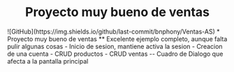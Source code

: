 <div align="center">
<h1 align="center">Proyecto muy bueno de ventas</h1>
</div>
![GitHub](https://img.shields.io/github/last-commit/bnphony/Ventas-AS)
* Proyecto muy bueno de ventas
 ** Excelente ejemplo completo, aunque falta pulir algunas cosas
 - Inicio de sesion, mantiene activa la sesion
 - Creacion de una cuenta
 - CRUD productos
 - CRUD ventas
 	-- Cuadro de Dialogo que afecta a la pantalla principal


